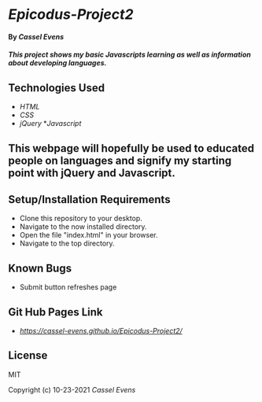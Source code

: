 # _Epicodus-Project2_

#### By _**Cassel Evens**_

#### _This project shows my basic Javascripts learning as well as information about developing languages._

## Technologies Used

* _HTML_
* _CSS_
* _jQuery_
*_Javascript_

## This webpage will hopefully be used to educated people on languages and signify my starting point with jQuery and Javascript.

## Setup/Installation Requirements

* Clone this repository to your desktop.
* Navigate to the now installed directory.
* Open the file "index.html" in your browser.
* Navigate to the top directory.

## Known Bugs
* Submit button refreshes page

## Git Hub Pages Link

* _https://cassel-evens.github.io/Epicodus-Project2/_


## License
MIT


Copyright (c) 10-23-2021 _Cassel Evens_
